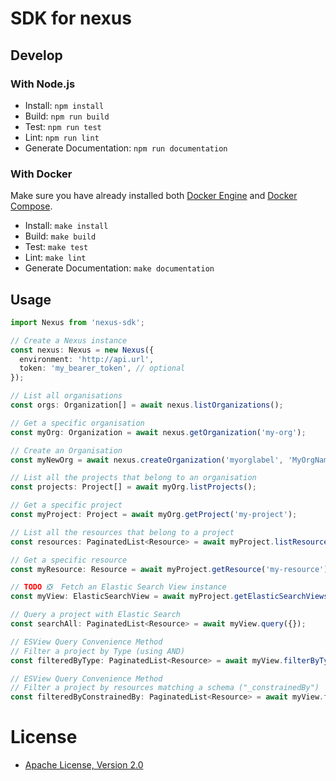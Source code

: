 # SDK for nexus

## Develop

### With Node.js

- Install: `npm install`
- Build: `npm run build`
- Test: `npm run test`
- Lint: `npm run lint`
- Generate Documentation: `npm run documentation`

### With Docker

Make sure you have already installed both [Docker Engine](https://docs.docker.com/install/) and [Docker Compose](https://docs.docker.com/compose/install/).

- Install: `make install`
- Build: `make build`
- Test: `make test`
- Lint: `make lint`
- Generate Documentation: `make documentation`

## Usage

```typescript
import Nexus from 'nexus-sdk';

// Create a Nexus instance
const nexus: Nexus = new Nexus({
  environment: 'http://api.url',
  token: 'my_bearer_token', // optional
});

// List all organisations
const orgs: Organization[] = await nexus.listOrganizations();

// Get a specific organisation
const myOrg: Organization = await nexus.getOrganization('my-org');

// Create an Organisation
const myNewOrg = await nexus.createOrganization('myorglabel', 'MyOrgName');

// List all the projects that belong to an organisation
const projects: Project[] = await myOrg.listProjects();

// Get a specific project
const myProject: Project = await myOrg.getProject('my-project');

// List all the resources that belong to a project
const resources: PaginatedList<Resource> = await myProject.listResources(pagination?: PaginationSettings);

// Get a specific resource
const myResource: Resource = await myProject.getResource('my-resource');

// TODO ❎  Fetch an Elastic Search View instance
const myView: ElasticSearchView = await myProject.getElasticSearchViews().results[0];

// Query a project with Elastic Search
const searchAll: PaginatedList<Resource> = await myView.query({});

// ESView Query Convenience Method
// Filter a project by Type (using AND)
const filteredByType: PaginatedList<Resource> = await myView.filterByTypes(["someType"])

// ESView Query Convenience Method
// Filter a project by resources matching a schema ("_constrainedBy")
const filteredByConstrainedBy: PaginatedList<Resource> = await myView.filterByConstrainedBy("someSchema")
```

# License

- [Apache License, Version 2.0](https://www.apache.org/licenses/LICENSE-2.0)
